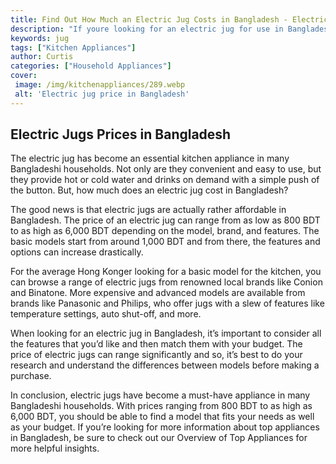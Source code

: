 ```yaml
---
title: Find Out How Much an Electric Jug Costs in Bangladesh - Electric Jug Price in Bangladesh
description: "If youre looking for an electric jug for use in Bangladesh this article will tell you exactly what you need to know including price information and more Find out all you need to know about the electric jug price in Bangladesh"
keywords: jug
tags: ["Kitchen Appliances"]
author: Curtis
categories: ["Household Appliances"]
cover: 
 image: /img/kitchenappliances/289.webp
 alt: 'Electric jug price in Bangladesh'
---
```

## Electric Jugs Prices in Bangladesh

The electric jug has become an essential kitchen appliance in many Bangladeshi households. Not only are they convenient and easy to use, but they provide hot or cold water and drinks on demand with a simple push of the button. But, how much does an electric jug cost in Bangladesh? 

The good news is that electric jugs are actually rather affordable in Bangladesh. The price of an electric jug can range from as low as 800 BDT to as high as 6,000 BDT depending on the model, brand, and features. The basic models start from around 1,000 BDT and from there, the features and options can increase drastically.

For the average Hong Konger looking for a basic model for the kitchen, you can browse a range of electric jugs from renowned local brands like Conion and Binatone. More expensive and advanced models are available from brands like Panasonic and Philips, who offer jugs with a slew of features like temperature settings, auto shut-off, and more. 

When looking for an electric jug in Bangladesh, it’s important to consider all the features that you’d like and then match them with your budget. The price of electric jugs can range significantly and so, it’s best to do your research and understand the differences between models before making a purchase.

In conclusion, electric jugs have become a must-have appliance in many Bangladeshi households. With prices ranging from 800 BDT to as high as 6,000 BDT, you should be able to find a model that fits your needs as well as your budget. If you’re looking for more information about top appliances in Bangladesh, be sure to check out our Overview of Top Appliances for more helpful insights.
